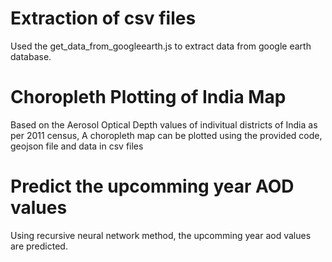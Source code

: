 # Extraction of csv files
 Used the get_data_from_googleearth.js to extract data from google earth database.

# Choropleth Plotting of India Map
 Based on the Aerosol Optical Depth values of indivitual districts of India as per 2011 census, A choropleth map can be plotted using the provided code, geojson file and data in csv files

# Predict the upcomming year AOD values
 Using recursive neural network method, the upcomming year aod values are predicted.
